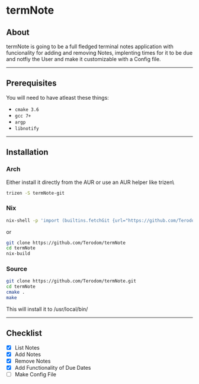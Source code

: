 # termNote

## About

termNote is going to be a full fledged terminal notes application with funcionality for adding and removing Notes, implenting times for it to be due and notfiy the User and make it customizable with a Config file.

* * *

## Prerequisites

You will need to have atleast these things:

-   `cmake 3.6`
-   `gcc 7+`
-   `argp`
-   `libnotify`

* * *

## Installation

### Arch

Either install it directly from the AUR or use an AUR helper like trizen\
```bash
trizen -S termNote-git
```

### Nix

```bash
nix-shell -p 'import (builtins.fetchGit {url="https://github.com/Terodom/termNote"; ref="master";})'
```

or

```bash
git clone https://github.com/Terodom/termNote
cd termNote 
nix-build
```

### Source

```bash
git clone https://github.com/Terodom/termNote.git
cd termNote
cmake .
make
```
This will install it to /usr/local/bin/

* * *

## Checklist

- [x]   List Notes
- [x]   Add Notes
- [x]   Remove Notes
- [x]   Add Functionality of Due Dates
- [ ]   Make Config File
